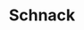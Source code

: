 ---
title: "Schnack"
thumbnail: "resources/schnack.webp"
author_link: "https://schnack.cool/"
description: "Schnack is a simple Disqus-like drop-in commenting system written in JavaScript."
---